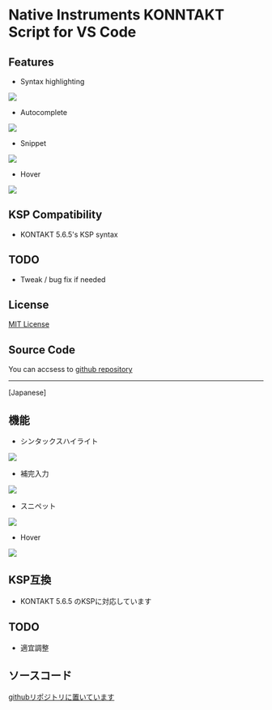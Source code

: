 # Native Instruments KONNTAKT Script for VS Code

## Features

* Syntax highlighting

![](https://github.com/r-koubou/vscode-syntax-for-ksp/raw/master/images/readme/syntaxhilghting.png)

* Autocomplete

![](https://github.com/r-koubou/vscode-syntax-for-ksp/raw/master/images/readme/completion.gif)

* Snippet

![](https://github.com/r-koubou/vscode-syntax-for-ksp/raw/master/images/readme/snippet.gif)

* Hover

![](https://github.com/r-koubou/vscode-syntax-for-ksp/raw/master/images/readme/hover.png)


## KSP Compatibility

- KONTAKT 5.6.5's KSP syntax

## TODO

* Tweak / bug fix if needed

## License

[MIT License](https://github.com/r-koubou/vscode-syntax-for-ksp/blob/master/LICENSE)

## Source Code

You can accsess to [github repository](https://github.com/r-koubou/vscode-syntax-for-ksp)

----

[Japanese]

## 機能

* シンタックスハイライト

![](https://github.com/r-koubou/vscode-syntax-for-ksp/raw/master/images/readme/syntaxhilghting.png)

* 補完入力

![](https://github.com/r-koubou/vscode-syntax-for-ksp/raw/master/images/readme/completion.gif)

* スニペット

![](https://github.com/r-koubou/vscode-syntax-for-ksp/raw/master/images/readme/snippet.gif)

* Hover

![](https://github.com/r-koubou/vscode-syntax-for-ksp/raw/master/images/readme/hover.png)

## KSP互換

- KONTAKT 5.6.5 のKSPに対応しています

## TODO

- 適宜調整

## ソースコード

[githubリポジトリに置いています](https://github.com/r-koubou/vscode-syntax-for-ksp)

